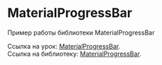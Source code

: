 # MaterialProgressBar

Пример работы библиотеки MaterialProgressBar

Ссылка на урок: <a href="http://java-help.ru/material-progressbar/">MaterialProgressBar</a>.<br>
Ссылка на библиотеку: <a href="https://github.com/pnikosis/materialish-progress/">MaterialProgressBar</a>.

